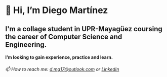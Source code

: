 # 👋 Hi, I’m **Diego Martínez**
## I'm a collage student in UPR-Mayagüez coursing the career of Computer Science and Engineering.


#### **I’m looking to gain experience, practice and learn.**


###### *📫 How to reach me: d.mg17@outlook.com or [LinkedIn](https://www.linkedin.com/in/d-mg17)*

